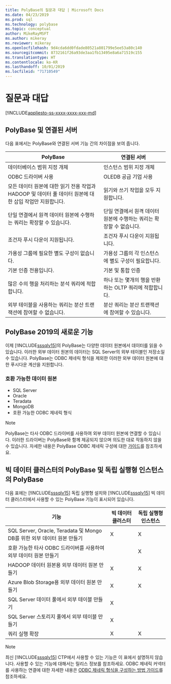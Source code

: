 ```yaml
---
title: PolyBase의 질문과 대답 | Microsoft Docs
ms.date: 04/23/2019
ms.prod: sql
ms.technology: polybase
ms.topic: conceptual
author: MikeRayMSFT
ms.author: mikeray
ms.reviewer: mikeray
ms.openlocfilehash: 9d4cda6dd0fdade80521a801799e5ee53a80c140
ms.sourcegitcommit: 8732161f26a93de3aa1fb13495e8a6a71519c155
ms.translationtype: HT
ms.contentlocale: ko-KR
ms.lasthandoff: 10/01/2019
ms.locfileid: "71710549"
---
```

# <a name="frequently-asked-questions"></a>질문과 대답

[!INCLUDE[appliesto-ss-xxxx-xxxx-xxx-md](../../includes/appliesto-ss-xxxx-xxxx-xxx-md.md)]

## <a name="polybase-vs-linked-servers"></a>PolyBase 및 연결된 서버
다음 표에서는 PolyBase와 연결된 서버 기능 간의 차이점을 보여 줍니다.

|PolyBase | 연결된 서버|
|--------------------------|--------------------------|  
|데이터베이스 범위 지정 개체|인스턴스 범위 지정 개체|
|ODBC 드라이버 사용|OLEDB 공급 기업 사용|
|모든 데이터 원본에 대한 읽기 전용 작업과 HADOOP 및 데이터 풀 데이터 원본에 대한 삽입 작업만 지원합니다.|읽기와 쓰기 작업을 모두 지원합니다.|
|단일 연결에서 원격 데이터 원본에 수행하는 쿼리는 확장할 수 있습니다. |단일 연결에서 원격 데이터 원본에 수행하는 쿼리는 확장할 수 없습니다.|
|조건자 푸시 다운이 지원됩니다.|조건자 푸시 다운이 지원됩니다.|
|가용성 그룹에 필요한 별도 구성이 없습니다.|가용성 그룹의 각 인스턴스에 별도 구성이 필요합니다.|
|기본 인증 전용입니다.|기본 및 통합 인증|
|많은 수의 행을 처리하는 분석 쿼리에 적합합니다.|하나 또는 몇개의 행을 반환하는 OLTP 쿼리에 적합합니다.|
|외부 테이블을 사용하는 쿼리는 분산 트랜잭션에 참여할 수 없습니다.|분산 쿼리는 분산 트랜잭션에 참여할 수 있습니다.|

## <a name="whats-new-in-polybase-2019"></a>PolyBase 2019의 새로운 기능 

이제 [!INCLUDE[sssqlv15](../../includes/sssqlv15-md.md)]의 PolyBase는 다양한 데이터 원본에서 데이터를 읽을 수 있습니다. 이러한 외부 데이터 원본의 데이터는 SQL Server의 외부 테이블인 저장소일 수 있습니다. PolyBase는 ODBC 제네릭 형식을 제외한 이러한 외부 데이터 원본에 대한 푸시다운 계산을 지원합니다.

### <a name="compatible-data-sources"></a>호환 가능한 데이터 원본

- SQL Server
- Oracle
- Teradata
- MongoDB
- 호환 가능한 ODBC 제네릭 형식
  
> [!NOTE]
> PolyBase는 타사 ODBC 드라이버를 사용하여 외부 데이터 원본에 연결할 수 있습니다. 이러한 드라이버는 PolyBase와 함께 제공되지 않으며 의도한 대로 작동하지 않을 수 있습니다. 자세한 내용은 PolyBase ODBC 제네릭 구성에 대한 [가이드](../../relational-databases/polybase/polybase-configure-odbc-generic.md)를 참조하세요.  

## <a name="polybase-in-big-data-clusters-vs-polybase-in-stand-alone-instances"></a>빅 데이터 클러스터의 PolyBase 및 독립 실행형 인스턴스의 PolyBase

다음 표에는 [!INCLUDE[sssqlv15](../../includes/sssqlv15-md.md)] 독립 실행형 설치와 [!INCLUDE[sssqlv15](../../includes/sssqlv15-md.md)] 빅 데이터 클러스터에서 사용할 수 있는 PolyBase 기능이 표시되어 있습니다.

|기능 |빅 데이터 클러스터|독립 실행형 인스턴스|
|--------------------------|--------------------------|---------|   
|SQL Server, Oracle, Teradata 및 Mongo DB를 위한 외부 데이터 원본 만들기 |X|X |
|호환 가능한 타사 ODBC 드라이버를 사용하여 외부 데이터 원본 만들기 | | X|
|HADOOP 데이터 원본용 외부 데이터 원본 만들기 | X| X|
|Azure Blob Storage용 외부 데이터 원본 만들기 | X| X|
|SQL Server 데이터 풀에서 외부 테이블 만들기 | X| |
|SQL Server 스토리지 풀에서 외부 테이블 만들기 | X| |
|쿼리 실행 확장 | X| X|

> [!NOTE]
>최신 [!INCLUDE[sssqlv15](../../includes/sssqlv15-md.md)] CTP에서 사용할 수 있는 기능은 이 표에서 설명하지 않습니다. 사용할 수 있는 기능에 대해서는 릴리스 정보를 참조하세요. ODBC 제네릭 커넥터를 사용하는 연결에 대한 자세한 내용은 [ODBC 제네릭 형식을 구성하는 방법 가이드](polybase-configure-odbc-generic.md)를 참조하세요.
